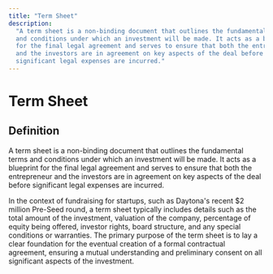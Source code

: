 ```yaml
---
title: "Term Sheet"
description:
  "A term sheet is a non-binding document that outlines the fundamental terms
  and conditions under which an investment will be made. It acts as a blueprint
  for the final legal agreement and serves to ensure that both the entrepreneur
  and the investors are in agreement on key aspects of the deal before
  significant legal expenses are incurred."
---
```


# Term Sheet

## Definition

A term sheet is a non-binding document that outlines the fundamental terms and
conditions under which an investment will be made. It acts as a blueprint for
the final legal agreement and serves to ensure that both the entrepreneur and
the investors are in agreement on key aspects of the deal before significant
legal expenses are incurred.

In the context of fundraising for startups, such as Daytona's recent $2 million
Pre-Seed round, a term sheet typically includes details such as the total amount
of the investment, valuation of the company, percentage of equity being offered,
investor rights, board structure, and any special conditions or warranties. The
primary purpose of the term sheet is to lay a clear foundation for the eventual
creation of a formal contractual agreement, ensuring a mutual understanding and
preliminary consent on all significant aspects of the investment.
